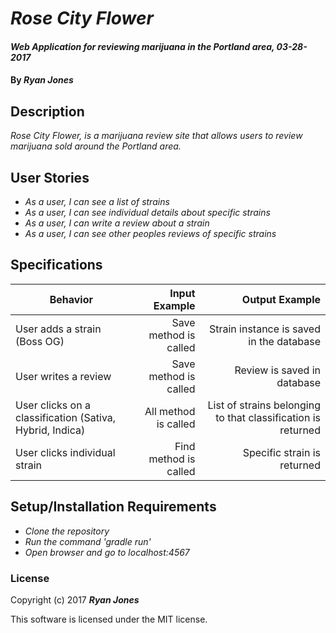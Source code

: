 # _Rose City Flower_

#### _Web Application for reviewing marijuana in the Portland area, 03-28-2017_

#### By _**Ryan Jones**_

## Description
_Rose City Flower, is a marijuana review site that allows users to review marijuana sold around the Portland area._


## User Stories
* _As a user, I can see a list of strains_
* _As a user, I can see individual details about specific strains_
* _As a user, I can write a review about a strain_
* _As a user, I can see other peoples reviews of specific strains_


## Specifications

| Behavior                   | Input Example     | Output Example    |
| -------------------------- | -----------------:| -----------------:|
| User adds a strain (Boss OG) | Save method is called | Strain instance is saved in the database |
| User writes a review | Save method is called | Review is saved in database |
| User clicks on a classification (Sativa, Hybrid, Indica) | All method is called | List of strains belonging to that classification is returned |
| User clicks individual strain | Find method is called | Specific strain is returned |



## Setup/Installation Requirements

* _Clone the repository_
* _Run the command 'gradle run'_
* _Open browser and go to localhost:4567_


### License

Copyright (c) 2017 **_Ryan Jones_**

This software is licensed under the MIT license.
